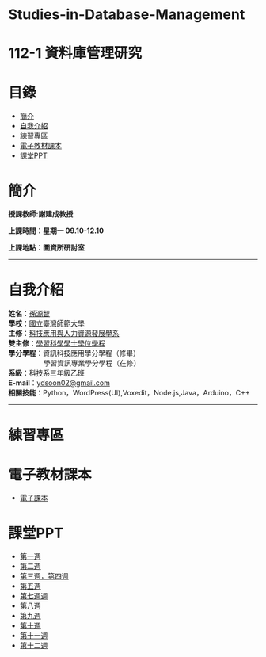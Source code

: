 # Studies-in-Database-Management
# 112-1 資料庫管理研究
# 目錄
+ [簡介](https://github.com/yuancc12/Studies-in-Database-Management/blob/main/README.md#%E7%B0%A1%E4%BB%8B)
+ [自我介紹](https://github.com/yuancc12/Studies-in-Database-Management/blob/main/README.md#%E8%87%AA%E6%88%91%E4%BB%8B%E7%B4%B9)
+ [練習專區](https://github.com/yuancc12/Studies-in-Database-Management/blob/main/README.md#%E7%B7%B4%E7%BF%92%E5%B0%88%E5%8D%80)
+ [電子教材課本](https://github.com/yuancc12/Studies-in-Database-Management/blob/main/README.md#%E9%9B%BB%E5%AD%90%E6%95%99%E6%9D%90%E8%AA%B2%E6%9C%AC)
+ [課堂PPT](https://github.com/yuancc12/Studies-in-Database-Management/blob/main/README.md#%E8%AA%B2%E5%A0%82ppt)

# 簡介
**授課教師:謝建成教授**

**上課時間：星期一 09.10-12.10**

**上課地點：圖資所研討室**
***
# 自我介紹
**姓名**：[孫源智](https://yuancc12.github.io/web/mypages/)\
**學校**：[國立臺灣師範大學](https://www.ntnu.edu.tw/)\
**主修**：[科技應用與人力資源發展學系](https://www.tahrd.ntnu.edu.tw/)\
**雙主修**：[學習科學學士學位學程](https://www.upls.ntnu.edu.tw/)\
**學分學程**：資訊科技應用學分學程（修畢）\
&nbsp;&nbsp;&nbsp;&nbsp;&nbsp;&nbsp;&nbsp;&nbsp;&nbsp;&nbsp;&nbsp;&nbsp;&nbsp;&nbsp;&nbsp;&nbsp; &nbsp;學習資訊專業學分學程（在修）\
**系級**：科技系三年級乙班\
**E-mail**：ydsoon02@gmail.com\
**相關技能**：Python，WordPress(UI),Voxedit，Node.js,Java，Arduino，C++
***
# 練習專區
# 電子教材課本
+ [電子課本](https://moodle3.ntnu.edu.tw/pluginfile.php/1109117/mod_resource/content/1/Database%20Systems%20%20Design%2C%20Implementation%20%20Management%2013th.pdf)
# 課堂PPT
+ [第一週](https://moodle3.ntnu.edu.tw/pluginfile.php/1109126/mod_resource/content/1/1-Introduction.pdf)
+ [第二週](https://moodle3.ntnu.edu.tw/pluginfile.php/1109133/mod_resource/content/1/2-Data%20Modeling.pdf)
+ [第三週，第四週](https://moodle3.ntnu.edu.tw/pluginfile.php/1128144/mod_resource/content/1/3%20Relational%20Model.pdf)
+ [第五週](https://moodle3.ntnu.edu.tw/pluginfile.php/1143716/mod_resource/content/3/4%20ER%20Model.pdf)
+ [第七週週](https://moodle3.ntnu.edu.tw/pluginfile.php/1148142/mod_resource/content/1/5%20Normalization.pdf)
+ [第八週](https://docs.google.com/presentation/d/1dl05Xaw554HTNaUp3pjQPIthmHaDDR0s/edit?usp=sharing&ouid=104859686814942849803&rtpof=true&sd=true)
+ [第九週](https://docs.google.com/presentation/d/1q4VjX3k-_086BHe1Vpc7wuAqjjfUA8yP/edit?usp=sharing&ouid=104859686814942849803&rtpof=true&sd=true)
+ [第十週](https://docs.google.com/presentation/d/1Wt38Mc1ZedqTO5SkNEEQ7ZGFMpzo_WVa/edit?usp=sharing&ouid=104859686814942849803&rtpof=true&sd=true)
+ [第十一週](https://moodle3.ntnu.edu.tw/pluginfile.php/1174702/mod_resource/content/1/%E8%B3%87%E6%96%99%E5%BA%AB%E7%AE%A1%E7%90%86%E7%A0%94%E7%A9%B6_v_20231113.pdf)
+ [第十二週](https://moodle3.ntnu.edu.tw/pluginfile.php/1174931/mod_resource/content/1/%E8%B3%87%E6%96%99%E5%BA%AB%E7%AE%A1%E7%90%86%E7%A0%94%E7%A9%B6_v_20231127.pdf)
